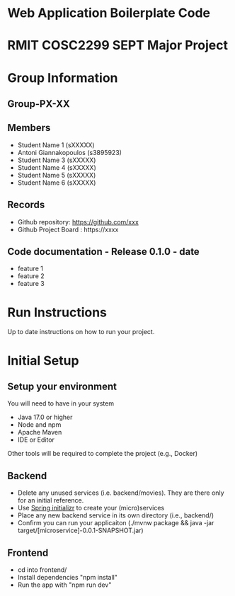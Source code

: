 # Web Application Boilerplate Code


# RMIT COSC2299 SEPT Major Project

# Group Information

## Group-PX-XX

## Members
* Student Name 1 (sXXXXX)
* Antoni Giannakopoulos (s3895923)
* Student Name 3 (sXXXXX)
* Student Name 4 (sXXXXX)
* Student Name 5 (sXXXXX)
* Student Name 6 (sXXXXX)

## Records

* Github repository: https://github.com/xxx
* Github Project Board : https://xxxx

	
## Code documentation - Release 0.1.0 - date
* feature 1
* feature 2
* feature 3
  

# Run Instructions

Up to date instructions on how to run your project.


# Initial Setup

## Setup your environment 
You will need to have in your system

- Java 17.0 or higher
- Node and npm
- Apache Maven
- IDE or Editor

Other tools will be required to complete the project (e.g., Docker)

## Backend

- Delete any unused services (i.e. backend/movies). They are there only for an initial reference.
- Use [Spring initializr](https://start.spring.io/) to create your (micro)services
- Place any new backend service in its own directory (i.e., backend/<service-name>)
- Confirm you can run your applicaiton (./mvnw package && java -jar target/[microservice]-0.0.1-SNAPSHOT.jar)

## Frontend
- cd into frontend/
- Install dependencies "npm install"
- Run the app with "npm run dev"




